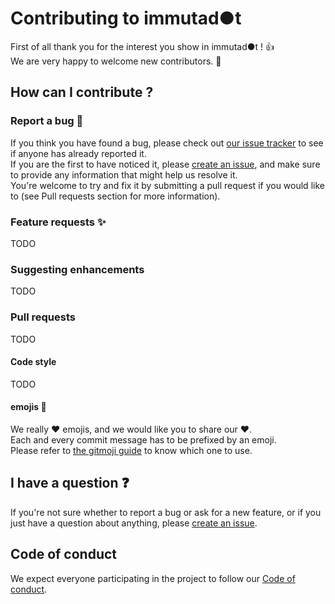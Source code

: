 # Contributing to immutad●t
First of all thank you for the interest you show in immutad●t ! :+1:<br />
We are very happy to welcome new contributors. :tada:

## How can I contribute ?
### Report a bug :bug:
If you think you have found a bug, please check out [our issue tracker](https://github.com/Zenika/immutadot/issues) to see if anyone has already reported it.<br />
If you are the first to have noticed it, please [create an issue](https://github.com/Zenika/immutadot/issues/new), and make sure to provide any information that might help us resolve it.<br />
You're welcome to try and fix it by submitting a pull request if you would like to (see Pull requests section for more information).

### Feature requests :sparkles:
TODO

### Suggesting enhancements
TODO

### Pull requests
TODO
#### Code style
TODO
#### emojis :beers:
We really :heart: emojis, and we would like you to share our :heart:.<br />
Each and every commit message has to be prefixed by an emoji.<br />
Please refer to [the gitmoji guide](https://gitmoji.carloscuesta.me/) to know which one to use.

## I have a question :question:
If you're not sure whether to report a bug or ask for a new feature, or if you just have a question about anything, please [create an issue](https://github.com/Zenika/immutadot/issues/new).

## Code of conduct
We expect everyone participating in the project to follow our [Code of conduct](https://github.com/Zenika/immutadot/blob/master/CODE_OF_CONDUCT.md).

